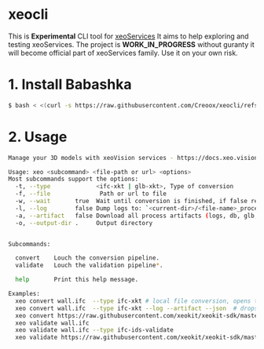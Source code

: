# xeocli

This is __Experimental__ CLI tool for [xeoServices](https//docs.xeo.vision)
It aims to help exploring and testing xeoServices.
The project is __WORK_IN_PROGRESS__ without guranty it will become official part of xeoServices family.
Use it on your own risk.

# 1. Install Babashka

```bash
$ bash < <(curl -s https://raw.githubusercontent.com/Creoox/xeocli/refs/heads/main/install.sh)
```

# 2. Usage

```bash
Manage your 3D models with xeoVision services - https://docs.xeo.vision

Usage: xeo <subcommand> <file-path or url> <options>
Most subcommands support the options:
  -t, --type             <ifc-xkt | glb-xkt>, Type of conversion
  -f, --file              Path or url to file
  -w, --wait       true  Wait until conversion is finished, if false returns immediately with processId
  -l, --log        false Dump logs to: `<current-dir>/<file-name>_processed/logs/*.log`
  -a, --artifact   false Download all process artifacts (logs, db, glb, ...)
  -o, --output-dir .     Output directory


Subcommands:

  convert    Louch the conversion pipeline.
  validate   Louch the validation pipeline*.

  help       Print this help message.

Examples:
  xeo convert wall.ifc  --type ifc-xkt # local file conversion, opens the viewer in the default browser
  xeo convert wall.ifc  --type ifc-xkt --log --artifact --json  # drops logs and artifacts, prints the response as JSON
  xeo convert https://raw.githubusercontent.com/xeokit/xeokit-sdk/master/assets/models/ifc/Duplex.ifc --type ifc-xkt --airtifact # conversion from url
  xeo validate wall.ifc
  xeo validate wall.ifc --type ifc-ids-validate
  xeo validate https://raw.githubusercontent.com/xeokit/xeokit-sdk/master/assets/models/ifc/Duplex.ifc --type ifc-model-check --log --artifact
```
